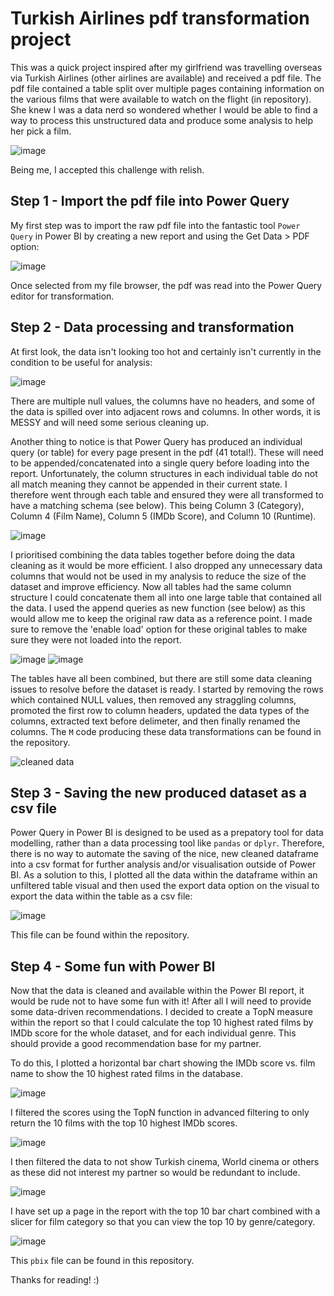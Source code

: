 # **Turkish Airlines pdf transformation project**
This was a quick project inspired after my girlfriend was travelling overseas via Turkish Airlines (other airlines are available) and received a pdf file. The pdf file contained a table split over multiple pages containing information on the various films that were available to watch on the flight (in repository). She knew I was a data nerd so wondered whether I would be able to find a way to process this unstructured data and produce some analysis to help her pick a film.

![image](https://github.com/user-attachments/assets/2f7ec126-3e17-4071-9ddd-99709928c145)

Being me, I accepted this challenge with relish.

## Step 1 - Import the pdf file into Power Query
My first step was to import the raw pdf file into the fantastic tool `Power Query` in Power BI by creating a new report and using the Get Data > PDF option:

![image](https://github.com/user-attachments/assets/d24316cf-fded-42f8-9933-57c5978eddf9)

Once selected from my file browser, the pdf was read into the Power Query editor for transformation.

## Step 2 - Data processing and transformation 
At first look, the data isn't looking too hot and certainly isn't currently in the condition to be useful for analysis:

![image](https://github.com/user-attachments/assets/7123f38c-0d4b-4da7-b568-61a991c09625)

There are multiple null values, the columns have no headers, and some of the data is spilled over into adjacent rows and columns. In other words, it is MESSY and will need some serious cleaning up.

Another thing to notice is that Power Query has produced an individual query (or table) for every page present in the pdf (41 total!). These will need to be appended/concatenated into a single query before loading into the report. Unfortunately, the column structures in each individual table do not all match meaning they cannot be appended in their current state. I therefore went through each table and ensured they were all transformed to have a matching schema (see below). This being Column 3 (Category), Column 4 (Film Name), Column 5 (IMDb Score), and Column 10 (Runtime).

![image](https://github.com/user-attachments/assets/ed1781fe-4c06-4d2d-adad-e0353d899621)

I prioritised combining the data tables together before doing the data cleaning as it would be more efficient. I also dropped any unnecessary data columns that would not be used in my analysis to reduce the size of the dataset and improve efficiency. Now all tables had the same column structure I could concatenate them all into one large table that contained all the data. I used the append queries as new function (see below) as this would allow me to keep the original raw data as a reference point. I made sure to remove the 'enable load' option for these original tables to make sure they were not loaded into the report.

![image](https://github.com/user-attachments/assets/b5dbfb72-a6ee-4a0e-b84f-09badfed0571)
![image](https://github.com/user-attachments/assets/2ca44ab6-9dbf-4b09-9206-cbd89e56d302)

The tables have all been combined, but there are still some data cleaning issues to resolve before the dataset is ready. I started by removing the rows which contained NULL values, then removed any straggling columns, promoted the first row to column headers, updated the data types of the columns, extracted text before delimeter, and then finally renamed the columns. The `M` code producing these data transformations can be found in the repository.

![cleaned data](https://github.com/user-attachments/assets/afac6cc0-74ad-49fa-957f-0e5b2147770e)

## Step 3 - Saving the new produced dataset as a csv file
Power Query in Power BI is designed to be used as a prepatory tool for data modelling, rather than a data processing tool like `pandas` or `dplyr`. Therefore, there is no way to automate the saving of the nice, new cleaned dataframe into a csv format for further analysis and/or visualisation outside of Power BI. As a solution to this, I plotted all the data within the dataframe within an unfiltered table visual and then used the export data option on the visual to export the data within the table as a csv file:

![image](https://github.com/user-attachments/assets/c889b54c-b6ef-4b77-bf51-317a70da30ea)

This file can be found within the repository.

## Step 4 - Some fun with Power BI
Now that the data is cleaned and available within the Power BI report, it would be rude not to have some fun with it! After all I will need to provide some data-driven recommendations. I decided to create a TopN measure within the report so that I could calculate the top 10 highest rated films by IMDb score for the whole dataset, and for each individual genre. This should provide a good recommendation base for my partner.

To do this, I plotted a horizontal bar chart showing the IMDb score vs. film name to show the 10 highest rated films in the database.

![image](https://github.com/user-attachments/assets/d6ea41e2-8524-4dd6-881b-489d7a6c6f04)

I filtered the scores using the TopN function in advanced filtering to only return the 10 films with the top 10 highest IMDb scores.

![image](https://github.com/user-attachments/assets/e1573c85-2482-4e3a-b591-4af7400db249)

I then filtered the data to not show Turkish cinema, World cinema or others as these did not interest my partner so would be redundant to include.

![image](https://github.com/user-attachments/assets/2bc1560a-f5fb-467c-b457-bf61fab2ce60)

I have set up a page in the report with the top 10 bar chart combined with a slicer for film category so that you can view the top 10 by genre/category.

![image](https://github.com/user-attachments/assets/a150d0f9-e04d-43d1-bf5a-cc44b8821829)

This `pbix` file can be found in this repository.

Thanks for reading! :) 
